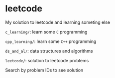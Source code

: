 # leetcode
My solution to leetcode and learning someting else

`c_learning/`: learn some `C` programming

`cpp_learning/`: learn some `C++` programming

`ds_and_al/`: data structures and algorithms

`leetcode/`: solution to leetcode problems

Search by problem IDs to see solution